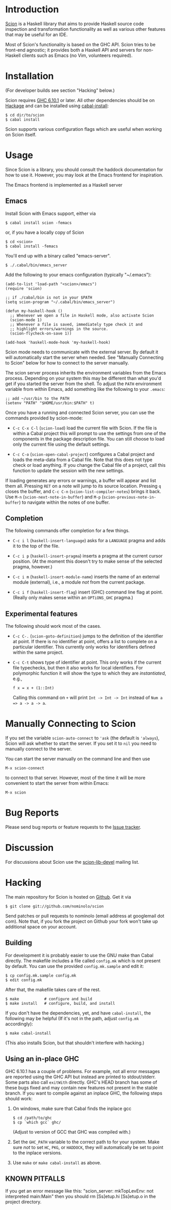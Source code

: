 
Introduction
============

[Scion][home] is a Haskell library that aims to provide Haskell source
code inspection and transformation functionality as well as various
other features that may be useful for an IDE.

Most of Scion's functionality is based on the GHC API.  Scion tries to
be front-end agnostic; it provides both a Haskell API and servers for
non-Haskell clients such as Emacs (no Vim, volunteers required).

  [home]: http://code.google.com/p/scion-lib/


Installation
============

(For developer builds see section "Hacking" below.)

Scion requires [GHC 6.10.1][ghc] or later.  All other dependencies
should be on [Hackage][hackage] and can be installed using
[cabal-install][ci]:

    $ cd dir/to/scion
    $ cabal install

Scion supports various configuration flags which are useful when
working on Scion itself.

  [ghc]: http://haskell.org/ghc/download.html
  [hackage]: http://hackage.haskell.org/packages/hackage.html
  [ci]: http://hackage.haskell.org/trac/hackage/wiki/CabalInstall



Usage
=====

Since Scion is a library, you should consult the haddock documentation
for how to use it.  However, you may look at the Emacs frontend for
inspiration.

The Emacs frontend is implemented as a Haskell server 

Emacs
-----

Install Scion with Emacs support, either via

    $ cabal install scion -femacs

or, if you have a locally copy of Scion

    $ cd <scion>
    $ cabal install -femacs

You'll end up with a binary called "emacs-server".

    $ ./.cabal/bin/emacs_server

Add the following to your emacs configuration (typically "~/.emacs"):

    (add-to-list 'load-path "<scion>/emacs")
    (require 'scion)

    ;; if ./cabal/bin is not in your $PATH
    (setq scion-program "~/.cabal/bin/emacs_server")

    (defun my-haskell-hook ()
      ;; Whenever we open a file in Haskell mode, also activate Scion
      (scion-mode 1)
      ;; Whenever a file is saved, immediately type check it and
      ;; highlight errors/warnings in the source.
      (scion-flycheck-on-save 1))

    (add-hook 'haskell-mode-hook 'my-haskell-hook)
    
Scion mode needs to communicate with the external server.  By default
it will automatically start the server when needed.  See "Manually
Connecting to Scion" below for how to connect to the server manually. 

The scion server process inherits the environment variables from the
Emacs process.  Depending on your system this may be different than
what you'd get if you started the server from the shell.  To adjust
the `PATH` environment variable from within Emacs, add something like
the following to your `.emacs`:

    ;; add ~/usr/bin to the PATH
    (setenv "PATH" "$HOME/usr/bin:$PATH" t)

Once you have a running and connected Scion server, you can use the
commands provided by scion-mode:
 
  * `C-c C-x C-l` (`scion-load`) load the current file with Scion.  If
    the file is within a Cabal project this will prompt to use the
    settings from one of the components in the package description
    file.  You can still choose to load only the current file using
    the default settings.

  * `C-c C-o` (`scion-open-cabal-project`) configures a Cabal project
    and loads the meta-data from a Cabal file.  Note that this
    does not type check or load anything.  If you change the Cabal
    file of a project, call this function to update the session with
    the new settings.

If loading generates any errors or warnings, a buffer will appear and
list them all.  Pressing `RET` on a note will jump to its source
location.  Pressing `q` closes the buffer, and `C-c C-n`
(`scion-list-compiler-notes`) brings it back.  Use `M-n`
(`scion-next-note-in-buffer`) and `M-p`
(`scion-previous-note-in-buffer`) to navigate within the notes of one
buffer.

## Completion

The following commands offer completion for a few things.

  * `C-c i l` (`haskell-insert-language`) asks for a `LANGUAGE` pragma
    and adds it to the top of the file.
  
  * `C-c i p` (`haskell-insert-pragma`) inserts a pragma at the
    current cursor position.  (At the moment this doesn't try to make
    sense of the selected pragma, however.)
    
  * `C-c i m` (`haskell-insert-module-name`) inserts the name of an
    external module (external), i.e., a module _not_ from the current
    package.
    
  * `C-c i f` (`haskell-insert-flag`) insert (GHC) command line flag
    at point.  (Really only makes sense within an `OPTiONS_GHC` pragma.)

## Experimental features

The following should work most of the cases.

  * `C-c C-.` (`scion-goto-definition`) jumps to the definition of the
    identifier at point.  If there is no identifier at point, offers a
    list to complete on a particular identifier.  This currently only
    works for identifiers defined within the same project.

  * `C-c C-t` shows type of identifier at point.  This only works if
    the current file typechecks, but then it also works for local
    identifiers.  For polymorphic function it will show the type to
    which they are _instantiated_, e.g.,

        f x = x + (1::Int)

    Calling this command on `+` will print `Int -> Int -> Int` instead
    of `Num a => a -> a -> a`.

    
# Manually Connecting to Scion

If you set the variable `scion-auto-connect` to `'ask` (the default is
`'always`), Scion will ask whether to start the server.  If you set it
to `nil` you need to manually connect to the server.

You can start the server manually on the command line and then use

    M-x scion-connect

to connect to that server.  However, most of the time it will be more
convenient to start the server from within Emacs:  

    M-x scion


Bug Reports
===========

Please send bug reports or feature requests to the [Issue tracker][issues].

  [issues]: http://code.google.com/p/scion-lib/issues/list

Discussion
==========

For discussions about Scion use the [scion-lib-devel][ml] mailing list.

  [ml]: http://groups.google.com/group/scion-lib-devel


Hacking
=======

The main repository for Scion is hosted on [Github][gh].  Get it via

    $ git clone git://github.com/nominolo/scion

Send patches or pull requests to nominolo (email address at googlemail
dot com).  Note that, if you fork the project on Github your fork
won't take up additional space on your account.

  [gh]: http://github.com


Building
--------

For development it is probably easier to use the GNU make than Cabal
directly.  The makefile includes a file called `config.mk` which is
not present by default.  You can use the provided `config.mk.sample`
and edit it:

    $ cp config.mk.sample config.mk
    $ edit config.mk

After that, the makefile takes care of the rest.

    $ make           # configure and build
    $ make install   # configure, build, and install

If you don't have the dependencies, yet, and have `cabal-install`, the
following may be helpful (If it's not in the path, adjust `config.mk`
accordingly):

    $ make cabal-install

(This also installs Scion, but that shouldn't interfere with hacking.)


Using an in-place GHC
---------------------

GHC 6.10.1 has a couple of problems.  For example, not all error
messages are reported using the GHC API but instead are printed to
stdout/stderr.  Some parts also call `exitWith` directly.  GHC's HEAD
branch has some of these bugs fixed and may contain new features not
present in the stable branch.  If you want to compile against an
inplace GHC, the following steps should work:

 1. On windows, make sure that Cabal finds the inplace gcc

        $ cd /path/to/ghc
        $ cp `which gcc` ghc/

    (Adjust to version of GCC that GHC was compiled with.)

 2. Set the `GHC_PATH` variable to the correct path to for your
    system.  Make sure *not* to set `HC`, `PKG`, or `HADDOCK`, they
    will automatically be set to point to the inplace versions.

 3. Use `make` or `make cabal-install` as above.



KNOWN PITFALLS
------------------------------
If you get an error message like this:
  "scion_server: mkTopLevEnv: not interpreted main:Main"
then you should rm [Ss]etup.hi [Ss]etup.o in the project directory.
